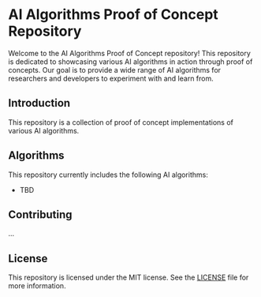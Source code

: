 
# AI Algorithms Proof of Concept Repository

Welcome to the AI Algorithms Proof of Concept repository! This repository is dedicated to showcasing various AI algorithms in action through proof of concepts. Our goal is to provide a wide range of AI algorithms for researchers and developers to experiment with and learn from.

## Introduction

This repository is a collection of proof of concept implementations of various AI algorithms.

## Algorithms

This repository currently includes the following AI algorithms:

- TBD

## Contributing

...

## License

This repository is licensed under the MIT license. See the [LICENSE](LICENSE) file for more information.
